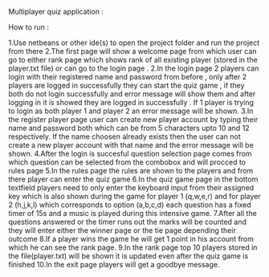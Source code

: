 
Multiplayer quiz application :



How to run :


1.Use netbeans or other ide(s) to open the project folder and run the project from there 
2.The first page will show a welcome page from which user can go to either rank page which shows rank of all existing player (stored in the player.txt file) or can go to the login page .
2.In the login page 2 players can login with their registered name and password from before , only after 2 players are logged in successfully they can start the quiz game , if they both do not login successfully and error message will show them and after logging in it is showed they are logged in successfully . If 1 player is trying to login as both player 1 and player 2 an error message will be shown.
3.In the register player page user can create new player account by typing their name and password both which can be from 5 characters upto 10 and 12 respectively. If the name choosen already exists then the user can not create a new player account with that name and the error message will be shown.
4.After the login is succesful question selection page comes from which question can be selected from the combobox and will procced to rules page
5.In the rules page the rules are shown to the players and from there player can enter the quiz game
6.In the quiz game page in the bottom textfield players need to only enter the keyboard input from their assigned key which is also shown during the game for player 1 (q,w,e,r) and for player 2 (h,j,k,l) which corresponds to option (a,b,c,d) each question has a fixed timer of 15s and a music is played during this intensive game.
7.After all the questions answered or the timer runs out the marks will be counted and they will enter either the winner page or the tie page depending their outcome
8.If a player wins the game he will get 1 point in his account from which he can see the rank page.
9.In the rank page top 10 players stored in the file(player.txt) will be shown it is updated even after the quiz game is finished
10.In the exit page players will get a goodbye message.



